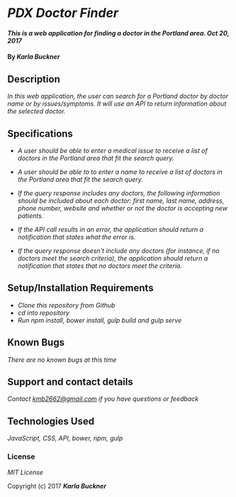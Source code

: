 # _PDX Doctor Finder_

#### _This is a web application for finding a doctor in the Portland area. Oct 20, 2017_

#### By _**Karla Buckner**_

## Description

_In this web application, the user can search for a Portland doctor by doctor name or by issues/symptoms. It will use an API to return information about the selected doctor._

## Specifications

* _A user should be able to enter a medical issue to receive a list of doctors in the Portland area that fit the search query._

* _A user should be able to to enter a name to receive a list of doctors in the Portland area that fit the search query._

* _If the query response includes any doctors, the following information should be included about each doctor: first name, last name, address, phone number, website and whether or not the doctor is accepting new patients._

* _If the API call results in an error, the application should return a notification that states what the error is._

* _If the query response doesn't include any doctors (for instance, if no doctors meet the search criteria), the application should return a notification that states that no doctors meet the criteria._

## Setup/Installation Requirements

* _Clone this repository from Github_
* _cd into repository_
* _Run npm install, bower install, gulp build and gulp serve_

## Known Bugs

_There are no known bugs at this time_

## Support and contact details

_Contact kmb2662@gmail.com if you have questions or feedback_

## Technologies Used

_JavaScript, CSS, API, bower, npm, gulp_

### License

*MIT License*

Copyright (c) 2017 **_Karla Buckner_**
